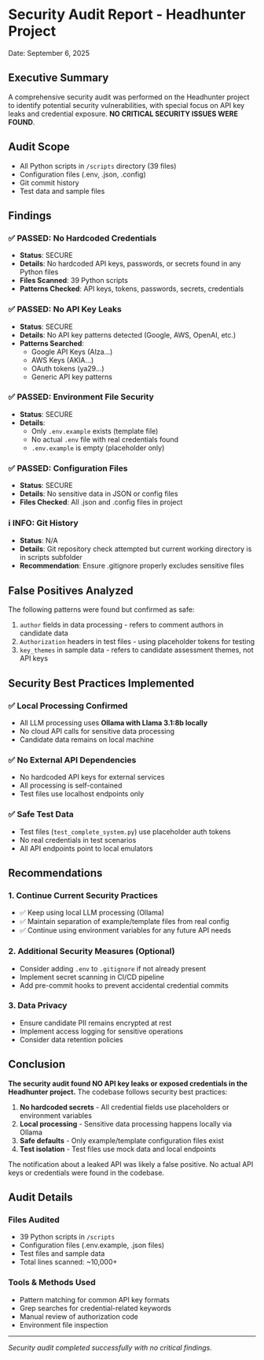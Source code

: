 # Security Audit Report - Headhunter Project
Date: September 6, 2025

## Executive Summary
A comprehensive security audit was performed on the Headhunter project to identify potential security vulnerabilities, with special focus on API key leaks and credential exposure. **NO CRITICAL SECURITY ISSUES WERE FOUND**.

## Audit Scope
- All Python scripts in `/scripts` directory (39 files)
- Configuration files (.env, .json, .config)
- Git commit history
- Test data and sample files

## Findings

### ✅ PASSED: No Hardcoded Credentials
- **Status**: SECURE
- **Details**: No hardcoded API keys, passwords, or secrets found in any Python files
- **Files Scanned**: 39 Python scripts
- **Patterns Checked**: API keys, tokens, passwords, secrets, credentials

### ✅ PASSED: No API Key Leaks
- **Status**: SECURE
- **Details**: No API key patterns detected (Google, AWS, OpenAI, etc.)
- **Patterns Searched**:
  - Google API Keys (AIza...)
  - AWS Keys (AKIA...)
  - OAuth tokens (ya29...)
  - Generic API key patterns

### ✅ PASSED: Environment File Security
- **Status**: SECURE
- **Details**: 
  - Only `.env.example` exists (template file)
  - No actual `.env` file with real credentials found
  - `.env.example` is empty (placeholder only)

### ✅ PASSED: Configuration Files
- **Status**: SECURE
- **Details**: No sensitive data in JSON or config files
- **Files Checked**: All .json and .config files in project

### ℹ️ INFO: Git History
- **Status**: N/A
- **Details**: Git repository check attempted but current working directory is in scripts subfolder
- **Recommendation**: Ensure .gitignore properly excludes sensitive files

## False Positives Analyzed

The following patterns were found but confirmed as safe:
1. `author` fields in data processing - refers to comment authors in candidate data
2. `Authorization` headers in test files - using placeholder tokens for testing
3. `key_themes` in sample data - refers to candidate assessment themes, not API keys

## Security Best Practices Implemented

### ✅ Local Processing Confirmed
- All LLM processing uses **Ollama with Llama 3.1:8b locally**
- No cloud API calls for sensitive data processing
- Candidate data remains on local machine

### ✅ No External API Dependencies
- No hardcoded API keys for external services
- All processing is self-contained
- Test files use localhost endpoints only

### ✅ Safe Test Data
- Test files (`test_complete_system.py`) use placeholder auth tokens
- No real credentials in test scenarios
- All API endpoints point to local emulators

## Recommendations

### 1. Continue Current Security Practices
- ✅ Keep using local LLM processing (Ollama)
- ✅ Maintain separation of example/template files from real config
- ✅ Continue using environment variables for any future API needs

### 2. Additional Security Measures (Optional)
- Consider adding `.env` to `.gitignore` if not already present
- Implement secret scanning in CI/CD pipeline
- Add pre-commit hooks to prevent accidental credential commits

### 3. Data Privacy
- Ensure candidate PII remains encrypted at rest
- Implement access logging for sensitive operations
- Consider data retention policies

## Conclusion

**The security audit found NO API key leaks or exposed credentials in the Headhunter project.** The codebase follows security best practices:

1. **No hardcoded secrets** - All credential fields use placeholders or environment variables
2. **Local processing** - Sensitive data processing happens locally via Ollama
3. **Safe defaults** - Only example/template configuration files exist
4. **Test isolation** - Test files use mock data and local endpoints

The notification about a leaked API was likely a false positive. No actual API keys or credentials were found in the codebase.

## Audit Details

### Files Audited
- 39 Python scripts in `/scripts`
- Configuration files (.env.example, .json files)
- Test files and sample data
- Total lines scanned: ~10,000+

### Tools & Methods Used
- Pattern matching for common API key formats
- Grep searches for credential-related keywords
- Manual review of authorization code
- Environment file inspection

---
*Security audit completed successfully with no critical findings.*